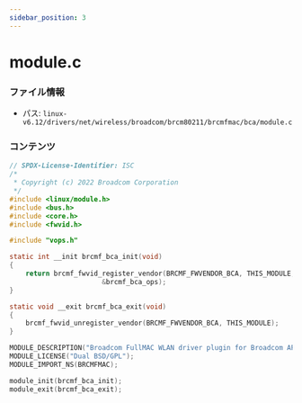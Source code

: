```yaml
---
sidebar_position: 3
---
```

# module.c

### ファイル情報

- パス: `linux-v6.12/drivers/net/wireless/broadcom/brcm80211/brcmfmac/bca/module.c`

### コンテンツ

```c
// SPDX-License-Identifier: ISC
/*
 * Copyright (c) 2022 Broadcom Corporation
 */
#include <linux/module.h>
#include <bus.h>
#include <core.h>
#include <fwvid.h>

#include "vops.h"

static int __init brcmf_bca_init(void)
{
	return brcmf_fwvid_register_vendor(BRCMF_FWVENDOR_BCA, THIS_MODULE,
					   &brcmf_bca_ops);
}

static void __exit brcmf_bca_exit(void)
{
	brcmf_fwvid_unregister_vendor(BRCMF_FWVENDOR_BCA, THIS_MODULE);
}

MODULE_DESCRIPTION("Broadcom FullMAC WLAN driver plugin for Broadcom AP chipsets");
MODULE_LICENSE("Dual BSD/GPL");
MODULE_IMPORT_NS(BRCMFMAC);

module_init(brcmf_bca_init);
module_exit(brcmf_bca_exit);

```
